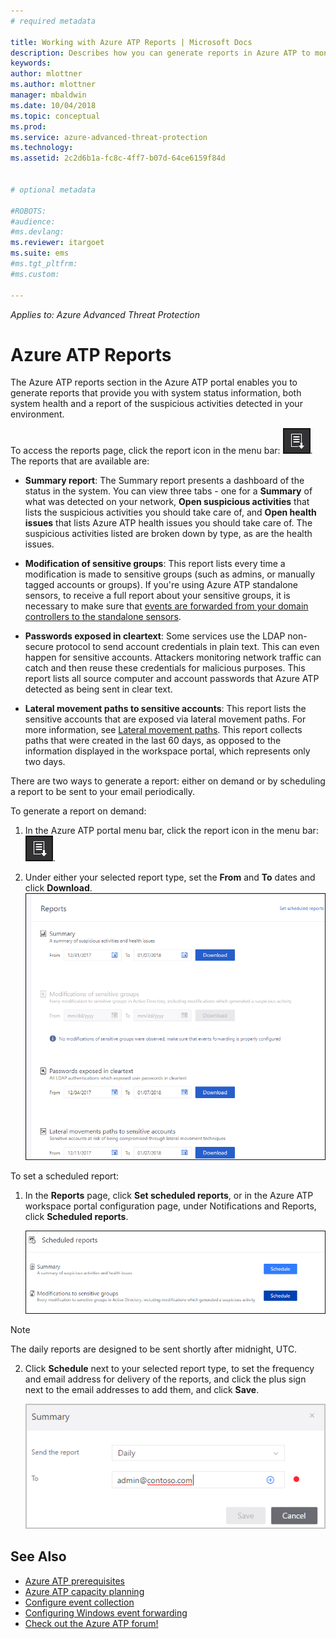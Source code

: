 ```yaml
---
# required metadata

title: Working with Azure ATP Reports | Microsoft Docs
description: Describes how you can generate reports in Azure ATP to monitor your network.
keywords:
author: mlottner
ms.author: mlottner
manager: mbaldwin
ms.date: 10/04/2018
ms.topic: conceptual
ms.prod:
ms.service: azure-advanced-threat-protection
ms.technology:
ms.assetid: 2c2d6b1a-fc8c-4ff7-b07d-64ce6159f84d


# optional metadata

#ROBOTS:
#audience:
#ms.devlang:
ms.reviewer: itargoet
ms.suite: ems
#ms.tgt_pltfrm:
#ms.custom:

---
```


*Applies to: Azure Advanced Threat Protection*


# Azure ATP Reports

The Azure ATP reports section in the Azure ATP portal enables you to generate reports that provide you with system status information, both system health and a report of the suspicious activities detected in your environment.


To access the reports page, click the report icon in the menu bar: ![report icon](./media/atp-report-icon.png).
The reports that are available are: 

- **Summary report**: The Summary report presents a dashboard of the status in the system. You can view three tabs - one for a **Summary** of what was detected on your network, **Open suspicious activities** that lists the suspicious activities you should take care of, and **Open health issues** that lists Azure ATP health issues you should take care of. The suspicious activities listed are broken down by type, as are the health issues. 

- **Modification of sensitive groups**: This report lists every time a modification is made to sensitive groups (such as admins, or manually tagged accounts or groups). If you're using Azure ATP standalone sensors, to receive a full report about your sensitive groups, it is necessary to make sure that [events are forwarded from your domain controllers to the standalone sensors](configure-event-forwarding.md). 

- **Passwords exposed in cleartext**: Some services use the LDAP non-secure protocol to send account credentials in plain text. This can even happen for sensitive accounts. Attackers monitoring network traffic can catch and then reuse these credentials for malicious purposes. This report lists all source computer and account passwords that Azure ATP detected as being sent in clear text. 

- **Lateral movement paths to sensitive accounts**: This report lists the sensitive accounts that are exposed via lateral movement paths. For more information, see [Lateral movement paths](use-case-lateral-movement-path.md). This report collects paths that were created in the last 60 days, as opposed to the information displayed in the workspace portal, which represents only two days.

There are two ways to generate a report: either on demand or by scheduling a report to be sent to your email periodically.

To generate a report on demand:

1. In the Azure ATP portal menu bar, click the report icon in the menu bar: ![report icon](./media/atp-report-icon.png).

2. Under either your selected report type, set the **From** and **To** dates and click **Download**. 
 ![reports](./media/reports.png)

To set a scheduled report:
 
1. In the **Reports** page, click **Set scheduled reports**, or in the Azure ATP workspace portal configuration page, under Notifications and Reports, click **Scheduled reports**.

   ![Schedule reports](./media/atp-sched-reports.png)
 
 > [!NOTE]
 > The daily reports are designed to be sent shortly after midnight, UTC.

2. Click **Schedule** next to your selected report type, to set the frequency and email address for delivery of the reports, and click the plus sign next to the email addresses to add them, and click **Save**.

   ![Schedule report frequency and email](./media/sched-report1.png)


## See Also
- [Azure ATP prerequisites](atp-prerequisites.md)
- [Azure ATP capacity planning](atp-capacity-planning.md)
- [Configure event collection](configure-event-collection.md)
- [Configuring Windows event forwarding](configure-event-forwarding.md#configuring-windows-event-forwarding)
- [Check out the Azure ATP forum!](https://aka.ms/azureatpcommunity)